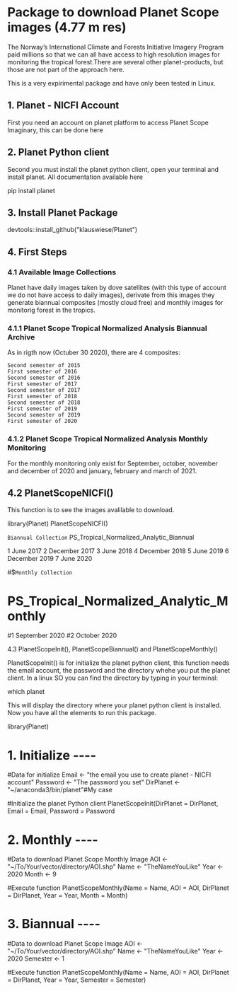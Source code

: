# Package to download Planet Scope images (4.77 m res)

The Norway’s International Climate and Forests Initiative Imagery Program paid millions so that we can all have access to high resolution images for monitoring the tropical forest.There are several other planet-products, but those are not part of the approach here.

This is a very expirimental package and have only been tested in Linux.

## 1. Planet - NICFI Account

First you need an account on planet platform to access Planet Scope Imaginary, this can be done here

## 2. Planet Python client

Second you must install the planet python client, open your terminal and install planet. All documentation available here

pip install planet

## 3. Install Planet Package

devtools::install_github("klauswiese/Planet")

## 4. First Steps
### 4.1 Available Image Collections

Planet have daily images taken by dove satellites (with this type of account we do not have access to daily images), derivate from this images they generate biannual composites (mostly cloud free) and monthly images for monitorig forest in the tropics.

### 4.1.1 Planet Scope Tropical Normalized Analysis Biannual Archive

As in rigth now (Octuber 30 2020), there are 4 composites:

    Second semester of 2015
    First semester of 2016
    Second semester of 2016
    First semester of 2017
    Second semester of 2017
    First semester of 2018
    Second semester of 2018
    First semester of 2019
    Second semester of 2019
    First semester of 2020

### 4.1.2 Planet Scope Tropical Normalized Analysis Monthly Monitoring

For the monthly monitoring only exist for September, october, november and december of 2020 and january, february and march of 2021.

## 4.2 PlanetScopeNICFI()

This function is to see the images avalilable to download.

library(Planet)
PlanetScopeNICFI()

`Biannual Collection`
PS_Tropical_Normalized_Analytic_Biannual

1                                June 2017
2                            December 2017
3                                June 2018
4                            December 2018
5                                June 2019
6                            December 2019
7                                June 2020

#$`Monthly Collection`
#  PS_Tropical_Normalized_Analytic_Monthly
#1                          September 2020
#2                            October 2020

4.3 PlanetScopeInit(), PlanetScopeBiannual() and PlanetScopeMonthly()

PlanetScopeInit() is for initialize the planet python client, this function needs the email account, the password and the directory whehe you put the planet client. In a linux SO you can find the directory by typing in your terminal:

which planet

This will display the directory where your planet python client is installed. Now you have all the elements to run this package.

library(Planet)

# 1. Initialize ----

#Data for initialize
Email <- "the email you use to create planet - NICFI account"
Password <- "The password you set"
DirPlanet <- "~/anaconda3/bin/planet"#My case

#Initialize the planet Python client
PlanetScopeInit(DirPlanet = DirPlanet, 
                Email = Email, 
                Password = Password
                  
# 2. Monthly ----

#Data to download Planet Scope Monthly Image
AOI <- "~/To/Your/vector/directory/AOI.shp"
Name <- "TheNameYouLike"
Year <- 2020 
Month <- 9

#Execute function
PlanetScopeMonthly(Name = Name, 
                    AOI = AOI, 
                    DirPlanet = DirPlanet, 
                    Year = Year, 
                    Month = Month)
# 3. Biannual ----

#Data to download Planet Scope Image
AOI <- "~/To/Your/vector/directory/AOI.shp"
Name <- "TheNameYouLike"
Year <- 2020
Semester <- 1

#Execute function
PlanetScopeMonthly(Name = Name, 
                    AOI = AOI, 
                    DirPlanet = DirPlanet, 
                    Year = Year, 
                    Semester = Semester)

